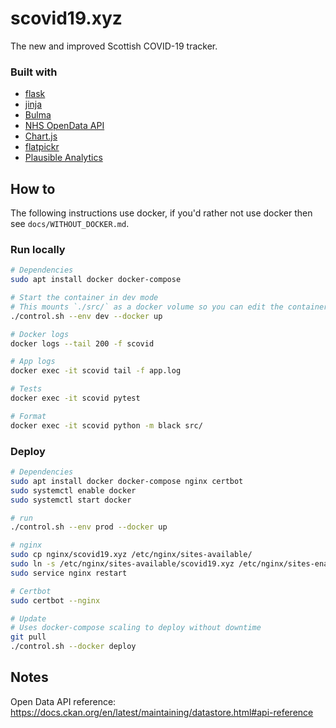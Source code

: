 # scovid19.xyz
The new and improved Scottish COVID-19 tracker.  

### Built with
- [flask](https://flask.palletsprojects.com/en/1.1.x/)
- [jinja](https://jinja.palletsprojects.com/en/2.11.x/)
- [Bulma](https://bulma.io/)
- [NHS OpenData API](https://www.opendata.nhs.scot/dataset)
- [Chart.js](https://www.chartjs.org/)
- [flatpickr](https://flatpickr.js.org/)
- [Plausible Analytics](https://plausible.io/)


## How to

The following instructions use docker, if you'd rather not use docker then see `docs/WITHOUT_DOCKER.md`.  

### Run locally
```bash
# Dependencies
sudo apt install docker docker-compose

# Start the container in dev mode
# This mounts `./src/` as a docker volume so you can edit the container code directly
./control.sh --env dev --docker up

# Docker logs
docker logs --tail 200 -f scovid

# App logs
docker exec -it scovid tail -f app.log

# Tests
docker exec -it scovid pytest

# Format
docker exec -it scovid python -m black src/
```

### Deploy
```bash
# Dependencies
sudo apt install docker docker-compose nginx certbot
sudo systemctl enable docker
sudo systemctl start docker

# run
./control.sh --env prod --docker up

# nginx
sudo cp nginx/scovid19.xyz /etc/nginx/sites-available/
sudo ln -s /etc/nginx/sites-available/scovid19.xyz /etc/nginx/sites-enabled/
sudo service nginx restart

# Certbot
sudo certbot --nginx

# Update
# Uses docker-compose scaling to deploy without downtime
git pull
./control.sh --docker deploy
```


## Notes
Open Data API reference:  
https://docs.ckan.org/en/latest/maintaining/datastore.html#api-reference
